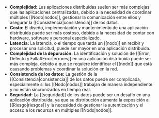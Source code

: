 - **Complejidad:** Las aplicaciones distribuidas suelen ser más complejas que las aplicaciones centralizadas, debido a la necesidad de coordinar múltiples [[Nodo|nodos]], gestionar la comunicación entre ellos y asegurar la [[Consistencia|consistencia]] de los datos.
- **Costo:** El diseño, implementación y mantenimiento de una aplicación distribuida puede ser más costoso, debido a la necesidad de contar con hardware, software y personal especializado.
- **Latencia:** La latencia, o el tiempo que tarda un [[nodo]] en recibir y procesar una solicitud, puede ser mayor en una aplicación distribuida.
- **Complejidad de la depuración:** La identificación y solución de [[Error, Defecto y Falla#Error|errores]] en una aplicación distribuida puede ser más compleja, debido a que se requiere identificar el [[nodo]] que está causando problemas y coordinar la solución en la red.
- **Consistencia de los datos:** La gestión de la [[Consistencia|consistencia]] de los datos puede ser complicada, especialmente si los [[Nodo|nodos]] trabajan de manera independiente y no están sincronizados en tiempo real.
- **Seguridad:** La [[seguridad]] de los datos puede ser un desafío en una aplicación distribuida, ya que su distribución aumenta la exposición a [[Riesgo|riesgos]] y la necesidad de gestionar la autenticación y el acceso a los recursos en múltiples [[Nodo|nodos]].